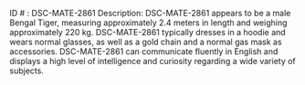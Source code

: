 ID # : DSC-MATE-2861
Description: DSC-MATE-2861 appears to be a male Bengal Tiger, measuring approximately 2.4 meters in length and weighing approximately 220 kg. DSC-MATE-2861 typically dresses in a hoodie and wears normal glasses, as well as a gold chain and a normal gas mask as accessories. DSC-MATE-2861 can communicate fluently in English and displays a high level of intelligence and curiosity regarding a wide variety of subjects.